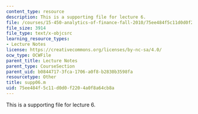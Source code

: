 ```yaml
---
content_type: resource
description: This is a supporting file for lecture 6.
file: /courses/15-450-analytics-of-finance-fall-2010/75ee484f5c11d0d0f2204a0f8a64cb8a_supp06.m
file_size: 3914
file_type: text/x-objcsrc
learning_resource_types:
- Lecture Notes
license: https://creativecommons.org/licenses/by-nc-sa/4.0/
ocw_type: OCWFile
parent_title: Lecture Notes
parent_type: CourseSection
parent_uid: b0844717-3fca-1706-a0f8-b2830b3598fa
resourcetype: Other
title: supp06.m
uid: 75ee484f-5c11-d0d0-f220-4a0f8a64cb8a
---
```

This is a supporting file for lecture 6.